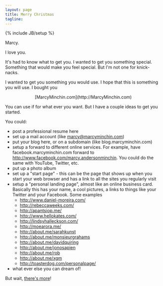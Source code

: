 ```yaml
---
layout: page
title: Merry Christmas
tagline:
---
```

{% include JB/setup %}

Marcy.

I love you.

It's had to know what to get you. I wanted to get you something special.
Something that would make you feel special. But I'm not one for knick-nacks.

I wanted to get you something you would use. I hope that this is something
you will use. I bought you

<div markdown="1" align="center">[MarcyMinchin.com](http://MarcyMinchin.com)</div>

You can use if for what ever you want. But I have a couple ideas to get you
started.

You could:
 * post a professional resume here
 * set up a mail account (like marcy@marcyminchin.com)
 * put your blog here, or on a subdomain (like blog.marcyminchin.com)
 * setup a forward to different online services. For example, have facebook.marcyminchin.com forward to http://www.facebook.com/marcy.andersonminchin. You could do the same with YouTube, Twitter, etc.
 * put up a photo album
 * set up a "start page" - this can be the page that shows up when you start your web browser and has a link to all the sites you regularly visit
 * setup a "personal landing page", almost like an online business card. Basically this has your name, a cool pictures, a links to things like your Twitter and your Facebook. Some examples
   * <http://www.daniel-moreira.com/> <!-- Flavors.me -->
   * <http://rebeccaweeks.com/>
   * <http://apantsiop.me/>
   * <http://www.hellokates.com/>
   * <http://lindsyhalleckson.com/>
   * <http://moearora.me/>
   * <http://about.me/sarahkunst> <!-- About.me -->
   * <http://about.me/monsieurgrahams>
   * <http://about.me/davidquiring>
   * <http://about.me/jonosapien>
   * <http://about.me/rob>
   * <http://about.me/xgm>
   * <http://toasterdog.com/personalpage/> <!-- http://lifehacker.com/5636983/how-to-make-and-host-your-own-custom-personal-landing-page -->
 * what ever else you can dream of!
 
But wait, [there's more](http://minchin.ca/marcy/theres-more)!


